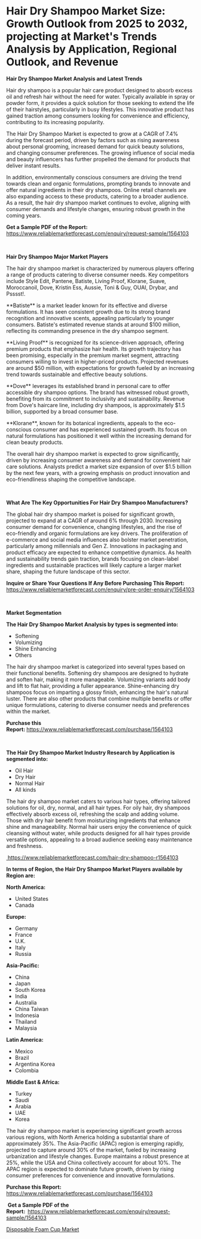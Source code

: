 <p><h1>Hair Dry Shampoo Market Size: Growth Outlook from 2025 to 2032, projecting at Market's Trends Analysis by Application, Regional Outlook, and Revenue</h1></p><p><strong>Hair Dry Shampoo Market Analysis and Latest Trends</strong></p>
<p><p>Hair dry shampoo is a popular hair care product designed to absorb excess oil and refresh hair without the need for water. Typically available in spray or powder form, it provides a quick solution for those seeking to extend the life of their hairstyles, particularly in busy lifestyles. This innovative product has gained traction among consumers looking for convenience and efficiency, contributing to its increasing popularity.</p><p>The Hair Dry Shampoo Market is expected to grow at a CAGR of 7.4% during the forecast period, driven by factors such as rising awareness about personal grooming, increased demand for quick beauty solutions, and changing consumer preferences. The growing influence of social media and beauty influencers has further propelled the demand for products that deliver instant results.</p><p>In addition, environmentally conscious consumers are driving the trend towards clean and organic formulations, prompting brands to innovate and offer natural ingredients in their dry shampoos. Online retail channels are also expanding access to these products, catering to a broader audience. As a result, the hair dry shampoo market continues to evolve, aligning with consumer demands and lifestyle changes, ensuring robust growth in the coming years.</p></p>
<p><strong>Get a Sample PDF of the Report:&nbsp;</strong> <a href="https://www.reliablemarketforecast.com/enquiry/request-sample/1564103?utm_campaign=1102&utm_medium=2&utm_source=Github&utm_content=ia&utm_term=06022025&utm_id=hair-dry-shampoo">https://www.reliablemarketforecast.com/enquiry/request-sample/1564103</a></p>
<p>&nbsp;</p>
<p><strong>Hair Dry Shampoo Major Market Players</strong></p>
<p><p>The hair dry shampoo market is characterized by numerous players offering a range of products catering to diverse consumer needs. Key competitors include Style Edit, Pantene, Batiste, Living Proof, Klorane, Suave, Moroccanoil, Dove, Kristin Ess, Aussie, Toni & Guy, OUAI, Drybar, and Psssst!. </p><p>**Batiste** is a market leader known for its effective and diverse formulations. It has seen consistent growth due to its strong brand recognition and innovative scents, appealing particularly to younger consumers. Batiste's estimated revenue stands at around $100 million, reflecting its commanding presence in the dry shampoo segment.</p><p>**Living Proof** is recognized for its science-driven approach, offering premium products that emphasize hair health. Its growth trajectory has been promising, especially in the premium market segment, attracting consumers willing to invest in higher-priced products. Projected revenues are around $50 million, with expectations for growth fueled by an increasing trend towards sustainable and effective beauty solutions.</p><p>**Dove** leverages its established brand in personal care to offer accessible dry shampoo options. The brand has witnessed robust growth, benefiting from its commitment to inclusivity and sustainability. Revenue from Dove's haircare line, including dry shampoos, is approximately $1.5 billion, supported by a broad consumer base.</p><p>**Klorane**, known for its botanical ingredients, appeals to the eco-conscious consumer and has experienced sustained growth. Its focus on natural formulations has positioned it well within the increasing demand for clean beauty products.</p><p>The overall hair dry shampoo market is expected to grow significantly, driven by increasing consumer awareness and demand for convenient hair care solutions. Analysts predict a market size expansion of over $1.5 billion by the next few years, with a growing emphasis on product innovation and eco-friendliness shaping the competitive landscape.</p></p>
<p>&nbsp;</p>
<p><strong>What Are The Key Opportunities For Hair Dry Shampoo Manufacturers?</strong></p>
<p><p>The global hair dry shampoo market is poised for significant growth, projected to expand at a CAGR of around 6% through 2030. Increasing consumer demand for convenience, changing lifestyles, and the rise of eco-friendly and organic formulations are key drivers. The proliferation of e-commerce and social media influences also bolster market penetration, particularly among millennials and Gen Z. Innovations in packaging and product efficacy are expected to enhance competitive dynamics. As health and sustainability trends gain traction, brands focusing on clean-label ingredients and sustainable practices will likely capture a larger market share, shaping the future landscape of this sector.</p></p>
<p><strong>Inquire or Share Your Questions If Any Before Purchasing This Report:</strong> <a href="https://www.reliablemarketforecast.com/enquiry/pre-order-enquiry/1564103?utm_campaign=1102&utm_medium=2&utm_source=Github&utm_content=ia&utm_term=06022025&utm_id=hair-dry-shampoo">https://www.reliablemarketforecast.com/enquiry/pre-order-enquiry/1564103</a></p>
<p>&nbsp;</p>
<p><strong>Market Segmentation</strong></p>
<p><strong>The Hair Dry Shampoo Market Analysis by types is segmented into:</strong></p>
<p><ul><li>Softening</li><li>Volumizing</li><li>Shine Enhancing</li><li>Others</li></ul></p>
<p><p>The hair dry shampoo market is categorized into several types based on their functional benefits. Softening dry shampoos are designed to hydrate and soften hair, making it more manageable. Volumizing variants add body and lift to flat hair, providing a fuller appearance. Shine-enhancing dry shampoos focus on imparting a glossy finish, enhancing the hair's natural luster. There are also other products that combine multiple benefits or offer unique formulations, catering to diverse consumer needs and preferences within the market.</p></p>
<p><strong>Purchase this Report:&nbsp;</strong><a href="https://www.reliablemarketforecast.com/purchase/1564103?utm_campaign=1102&utm_medium=2&utm_source=Github&utm_content=ia&utm_term=06022025&utm_id=hair-dry-shampoo">https://www.reliablemarketforecast.com/purchase/1564103</a></p>
<p>&nbsp;</p>
<p><strong>The Hair Dry Shampoo Market Industry Research by Application is segmented into:</strong></p>
<p><ul><li>Oil Hair</li><li>Dry Hair</li><li>Normal Hair</li><li>All kinds</li></ul></p>
<p><p>The hair dry shampoo market caters to various hair types, offering tailored solutions for oil, dry, normal, and all hair types. For oily hair, dry shampoos effectively absorb excess oil, refreshing the scalp and adding volume. Those with dry hair benefit from moisturizing ingredients that enhance shine and manageability. Normal hair users enjoy the convenience of quick cleansing without water, while products designed for all hair types provide versatile options, appealing to a broad audience seeking easy maintenance and freshness.</p></p>
<p><a href="https://www.reliablemarketforecast.com/hair-dry-shampoo-r1564103?utm_campaign=1102&utm_medium=2&utm_source=Github&utm_content=ia&utm_term=06022025&utm_id=hair-dry-shampoo">&nbsp;https://www.reliablemarketforecast.com/hair-dry-shampoo-r1564103</a></p>
<p><strong>In terms of Region, the Hair Dry Shampoo Market Players available by Region are:</strong></p>
<p>
    <p> <strong> North America: </strong>
        <ul>
            <li>United States</li>
            <li>Canada</li>
        </ul>
        </p> 
    <p> <strong> Europe: </strong>
        <ul>
            <li>Germany</li>
            <li>France</li>
            <li>U.K.</li>
            <li>Italy</li>
            <li>Russia</li>
        </ul>
        </p> 
    <p> <strong> Asia-Pacific: </strong>
        <ul>
            <li>China</li>
            <li>Japan</li>
            <li>South Korea</li>
            <li>India</li>
            <li>Australia</li>
            <li>China Taiwan</li>
            <li>Indonesia</li>
            <li>Thailand</li>
            <li>Malaysia</li>
        </ul>
        </p> 
    <p> <strong> Latin America: </strong>
        <ul>
            <li>Mexico</li>
            <li>Brazil</li>
            <li>Argentina Korea</li>
            <li>Colombia</li>
        </ul>
        </p> 
    <p> <strong> Middle East & Africa: </strong>
        <ul>
            <li>Turkey</li>
            <li>Saudi</li>
            <li>Arabia</li>
            <li>UAE</li>
            <li>Korea</li>
        </ul>
    </p>
    </p>
<p><p>The hair dry shampoo market is experiencing significant growth across various regions, with North America holding a substantial share of approximately 35%. The Asia-Pacific (APAC) region is emerging rapidly, projected to capture around 30% of the market, fueled by increasing urbanization and lifestyle changes. Europe maintains a robust presence at 25%, while the USA and China collectively account for about 10%. The APAC region is expected to dominate future growth, driven by rising consumer preferences for convenience and innovative formulations.</p></p>
<p><strong>Purchase this Report: </strong><a href="https://www.reliablemarketforecast.com/purchase/1564103?utm_campaign=1102&utm_medium=2&utm_source=Github&utm_content=ia&utm_term=06022025&utm_id=hair-dry-shampoo">https://www.reliablemarketforecast.com/purchase/1564103</a></p>
<p>&nbsp;<strong>Get a Sample PDF of the Report:&nbsp;&nbsp;</strong><a href="https://www.reliablemarketforecast.com/enquiry/request-sample/1564103?utm_campaign=1102&utm_medium=2&utm_source=Github&utm_content=ia&utm_term=06022025&utm_id=hair-dry-shampoo">https://www.reliablemarketforecast.com/enquiry/request-sample/1564103</a></p>
<p><strong></strong></p>
<p><p><a href="https://github.com/vimar16th/Market-Research-Report-List-7/blob/main/disposable-foam-cup-market.md?utm_campaign=1102&utm_medium=2&utm_source=Github&utm_content=ia&utm_term=06022025&utm_id=hair-dry-shampoo">Disposable Foam Cup Market</a></p></p>